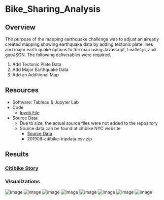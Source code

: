 # Bike_Sharing_Analysis

## Overview
The purpose of the mapping earthquake challenge was to adjust an already created mapping showing earthquake data by adding tectonic plate lines and major earth quake options to the map using Javascript, Leaflet.js, and geoJSON. The following deliverables were required.
  1.  Add Tectonic Plate Data
  2.  Add Major Earthquake Data
  3.  Add an Additional Map
  
## Resources
  - Software: Tableau & Jupyter Lab
  - Code
    - [Ipynb File](https://github.com/sbretag/Bike_Sharing/blob/main/NYC_Citibike_Challenge.ipynb)
  - Source Data
    - Due to size, the actual source files were not added to the repository
    - Source data can be found at citibike NYC website
      - [Source Data](https://www.citibikenyc.com/system-data)
      - 201908-citibike-tripdata.csv.zip

## Results

### [Citibike Story](https://public.tableau.com/shared/3GMY2CKTM?:display_count=n&:origin=viz_share_link)

### Visualizations

![image](https://github.com/sbretag/Bike_Sharing/blob/main/Images/Gender_Breakdown.png)
![image](https://github.com/sbretag/Bike_Sharing/blob/main/Images/Customer_Type_Breakdown.png)
![image](https://github.com/sbretag/Bike_Sharing/blob/main/Images/Trip_Duration.png)
![image](https://github.com/sbretag/Bike_Sharing/blob/main/Images/Trip_Duration_By_Vendor.png)
![image](https://github.com/sbretag/Bike_Sharing/blob/main/Images/CustomerTrips_ByDay_ByGender.png)
![image](https://github.com/sbretag/Bike_Sharing/blob/main/Images/SubscriberTrips_ByDay_ByGender.png)
![image](https://github.com/sbretag/Bike_Sharing/blob/main/Images/Trips_ByHour_ByDay.png)
![image](https://github.com/sbretag/Bike_Sharing/blob/main/Images/Trips_ByHour_ByDay_ByGender.png)




